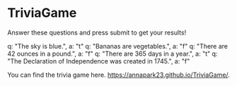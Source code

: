 # TriviaGame

Answer these questions and press submit to get your results! 

q: "The sky is blue.", a: "t" 
q: "Bananas are vegetables.", a: "f" 
q: "There are 42 ounces in a pound.", a: "f" 
q: "There are 365 days in a year.", a: "t" 
q: "The Declaration of Independence was created in 1745.", a: "f" 


You can find the trivia game here. https://annapark23.github.io/TriviaGame/.
